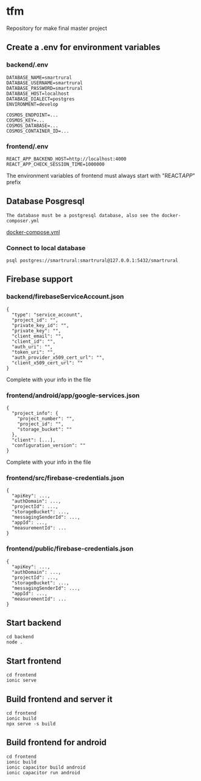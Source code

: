 # tfm

Repository for make final master project

## Create a .env for environment variables

### backend/.env

```
DATABASE_NAME=smartrural
DATABASE_USERNAME=smartrural
DATABASE_PASSWORD=smartrural
DATABASE_HOST=localhost
DATABASE_DIALECT=postgres
ENVIRONMENT=develop

COSMOS_ENDPOINT=...
COSMOS_KEY=...
COSMOS_DATABASE=...
COSMOS_CONTAINER_ID=...
```

### frontend/.env

```
REACT_APP_BACKEND_HOST=http://localhost:4000
REACT_APP_CHECK_SESSION_TIME=1000000
```

The environment variables of frontend must always start with "REACT*APP*" prefix

## Database Posgresql

```
The database must be a postgresql database, also see the docker-composer.yml
```

[docker-compose.yml](https://github.com/guilogar/tfg/blob/main/docker-compose.yml)

### Connect to local database

```
psql postgres://smartrural:smartrural@127.0.0.1:5432/smartrural
```

## Firebase support

### backend/firebaseServiceAccount.json

```
{
  "type": "service_account",
  "project_id": "",
  "private_key_id": "",
  "private_key": "",
  "client_email": "",
  "client_id": "",
  "auth_uri": "",
  "token_uri": "",
  "auth_provider_x509_cert_url": "",
  "client_x509_cert_url": ""
}
```

Complete with your info in the file

### frontend/android/app/google-services.json

```
{
  "project_info": {
    "project_number": "",
    "project_id": "",
    "storage_bucket": ""
  },
  "client": [...],
  "configuration_version": ""
}
```

Complete with your info in the file

### frontend/src/firebase-credentials.json

```
{
  "apiKey": ...,
  "authDomain": ...,
  "projectId": ...,
  "storageBucket": ...,
  "messagingSenderId": ...,
  "appId": ...,
  "measurementId": ...
}
```

### frontend/public/firebase-credentials.json

```
{
  "apiKey": ...,
  "authDomain": ...,
  "projectId": ...,
  "storageBucket": ...,
  "messagingSenderId": ...,
  "appId": ...,
  "measurementId": ...
}
```

## Start backend

```
cd backend
node .
```

## Start frontend

```
cd frontend
ionic serve
```

## Build frontend and server it

```
cd frontend
ionic build
npx serve -s build
```

## Build frontend for android

```
cd frontend
ionic build
ionic capacitor build android
ionic capacitor run android
```
